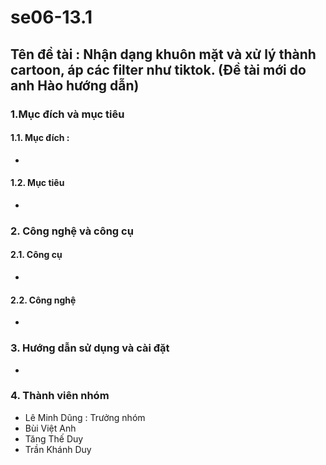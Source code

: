 # se06-13.1
## Tên đề tài : Nhận dạng khuôn mặt và xử lý thành cartoon, áp các filter như tiktok. (Đề tài mới do anh Hào hướng dẫn)
### 1.Mục đích và mục tiêu
#### 1.1. Mục đích : 
* 

#### 1.2. Mục tiêu
* 
### 2. Công nghệ và công cụ
#### 2.1. Công cụ
* 

#### 2.2. Công nghệ
* 

### 3. Hướng dẫn sử dụng và cài đặt
* 
### 4. Thành viên nhóm
* Lê Minh Dũng : Trưởng nhóm
* Bùi Việt Anh
* Tăng Thế Duy
* Trần Khánh Duy

